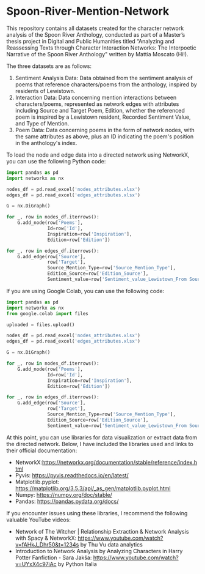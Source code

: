 # Spoon-River-Mention-Network
This repository contains all datasets created for the character network analysis of the Spoon River Anthology, conducted as part of a Master’s thesis project in Digital and Public Humanities titled “Analyzing and Reassessing Texts through Character Interaction Networks: The Interpoetic Narrative of the Spoon River Anthology" written by Mattia Moscato (Hi!).

The three datasets are as follows:
1. Sentiment Analysis Data: Data obtained from the sentiment analysis of poems that reference characters/poems from the anthology, inspired by residents of Lewistown.
2. Interaction Data: Data concerning mention interactions between characters/poems, represented as network edges with attributes including Source and Target Poem, Edition, whether the referenced poem is inspired by a Lewistown resident, Recorded Sentiment Value, and Type of Mention.
3. Poem Data: Data concerning poems in the form of network nodes, with the same attributes as above, plus an ID indicating the poem's position in the anthology's index.

To load the node and edge data into a directed network using NetworkX, you can use the following Python code:

```python
import pandas as pd
import networkx as nx

nodes_df = pd.read_excel('nodes_attributes.xlsx')
edges_df = pd.read_excel('edges_attributes.xlsx')

G = nx.DiGraph()

for _, row in nodes_df.iterrows():
    G.add_node(row['Poems'], 
               Id=row['Id'], 
               Inspiration=row['Inspiration'], 
               Edition=row['Edition'])

for _, row in edges_df.iterrows():
    G.add_edge(row['Source'], 
               row['Target'], 
               Source_Mention_Type=row['Source_Mention_Type'], 
               Edition_Source=row['Edition_Source'], 
               Sentiment_value=row['Sentiment_value_Lewistown_From Source toTarget'])

```
If you are using Google Colab, you can use the following code:

```python
import pandas as pd
import networkx as nx
from google.colab import files

uploaded = files.upload()

nodes_df = pd.read_excel('nodes_attributes.xlsx')
edges_df = pd.read_excel('edges_attributes.xlsx')

G = nx.DiGraph()

for _, row in nodes_df.iterrows():
    G.add_node(row['Poems'], 
               Id=row['Id'], 
               Inspiration=row['Inspiration'], 
               Edition=row['Edition'])

for _, row in edges_df.iterrows():
    G.add_edge(row['Source'], 
               row['Target'], 
               Source_Mention_Type=row['Source_Mention_Type'], 
               Edition_Source=row['Edition_Source'], 
               Sentiment_value=row['Sentiment_value_Lewistown_From Source toTarget'])

```

At this point, you can use libraries for data visualization or extract data from the directed network. 
Below, I have included the libraries used and links to their official documentation:
- NetworkX:https://networkx.org/documentation/stable/reference/index.html
- Pyvis: https://pyvis.readthedocs.io/en/latest/
- Matplotlib.pyplot: https://matplotlib.org/3.5.3/api/_as_gen/matplotlib.pyplot.html
- Numpy: https://numpy.org/doc/stable/
- Pandas: https://pandas.pydata.org/docs/

If you encounter issues using these libraries, I recommend the following valuable YouTube videos:
- Network of The Witcher | Relationship Extraction & Network Analysis with Spacy & NetworkX: https://www.youtube.com/watch?v=fAHkJ_Dhr50&t=1234s    by Thu Vu data analytics
- Introduction to Network Analysis by Analyzing Characters in Harry Potter Fanfiction - Sara Jakša: https://www.youtube.com/watch?v=UYxX4c97iAc     by Python Italia
